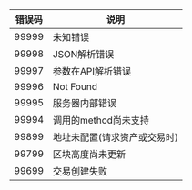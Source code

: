
错误码 | 说明
-|-
99999 | 未知错误
99998 | JSON解析错误
99997 | 参数在API解析错误
99996 | Not Found
99995 | 服务器内部错误
99994 | 调用的method尚未支持
99899 | 地址未配置(请求资产或交易时)
99799 | 区块高度尚未更新
99699 | 交易创建失败
